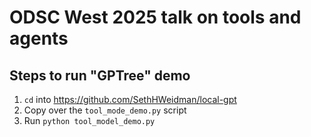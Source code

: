 # ODSC West 2025 talk on tools and agents

## Steps to run "GPTree" demo

1. `cd` into https://github.com/SethHWeidman/local-gpt
2. Copy over the `tool_mode_demo.py` script
3. Run `python tool_model_demo.py`